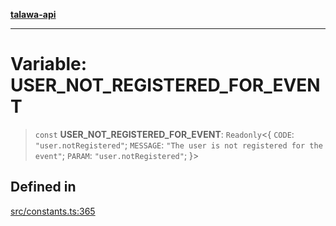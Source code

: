 [**talawa-api**](../../README.md)

***

# Variable: USER\_NOT\_REGISTERED\_FOR\_EVENT

> `const` **USER\_NOT\_REGISTERED\_FOR\_EVENT**: `Readonly`\<\{ `CODE`: `"user.notRegistered"`; `MESSAGE`: `"The user is not registered for the event"`; `PARAM`: `"user.notRegistered"`; \}\>

## Defined in

[src/constants.ts:365](https://github.com/Suyash878/talawa-api/blob/f376d03c37e9acd046e7cc983947432c95f74442/src/constants.ts#L365)
